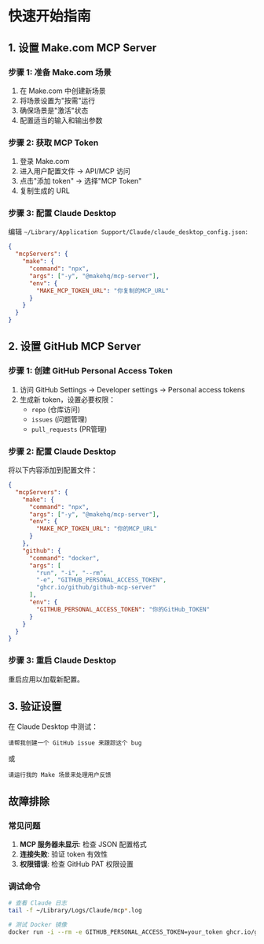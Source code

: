 # 快速开始指南

## 1. 设置 Make.com MCP Server

### 步骤 1: 准备 Make.com 场景
1. 在 Make.com 中创建新场景
2. 将场景设置为"按需"运行
3. 确保场景是"激活"状态
4. 配置适当的输入和输出参数

### 步骤 2: 获取 MCP Token
1. 登录 Make.com
2. 进入用户配置文件 → API/MCP 访问
3. 点击"添加 token" → 选择"MCP Token"
4. 复制生成的 URL

### 步骤 3: 配置 Claude Desktop
编辑 `~/Library/Application Support/Claude/claude_desktop_config.json`:

```json
{
  "mcpServers": {
    "make": {
      "command": "npx",
      "args": ["-y", "@makehq/mcp-server"],
      "env": {
        "MAKE_MCP_TOKEN_URL": "你复制的MCP_URL"
      }
    }
  }
}
```

## 2. 设置 GitHub MCP Server

### 步骤 1: 创建 GitHub Personal Access Token
1. 访问 GitHub Settings → Developer settings → Personal access tokens
2. 生成新 token，设置必要权限：
   - `repo` (仓库访问)
   - `issues` (问题管理)
   - `pull_requests` (PR管理)

### 步骤 2: 配置 Claude Desktop
将以下内容添加到配置文件：

```json
{
  "mcpServers": {
    "make": {
      "command": "npx",
      "args": ["-y", "@makehq/mcp-server"],
      "env": {
        "MAKE_MCP_TOKEN_URL": "你的MCP_URL"
      }
    },
    "github": {
      "command": "docker",
      "args": [
        "run", "-i", "--rm",
        "-e", "GITHUB_PERSONAL_ACCESS_TOKEN",
        "ghcr.io/github/github-mcp-server"
      ],
      "env": {
        "GITHUB_PERSONAL_ACCESS_TOKEN": "你的GitHub_TOKEN"
      }
    }
  }
}
```

### 步骤 3: 重启 Claude Desktop
重启应用以加载新配置。

## 3. 验证设置

在 Claude Desktop 中测试：

```
请帮我创建一个 GitHub issue 来跟踪这个 bug
```

或

```
请运行我的 Make 场景来处理用户反馈
```

## 故障排除

### 常见问题
1. **MCP 服务器未显示**: 检查 JSON 配置格式
2. **连接失败**: 验证 token 有效性
3. **权限错误**: 检查 GitHub PAT 权限设置

### 调试命令
```bash
# 查看 Claude 日志
tail -f ~/Library/Logs/Claude/mcp*.log

# 测试 Docker 镜像
docker run -i --rm -e GITHUB_PERSONAL_ACCESS_TOKEN=your_token ghcr.io/github/github-mcp-server
```